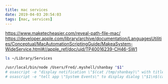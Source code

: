 ```yaml
---
title: mac services
date: 2019-04-03 20:54:03
tags: [mac, services]
---
```


<https://www.maketecheasier.com/reveal-path-file-mac/>
<https://developer.apple.com/library/archive/documentation/LanguagesUtilities/Conceptual/MacAutomationScriptingGuide/MakeaSystem-WideService.html#//apple_ref/doc/uid/TP40016239-CH46-SW1>

<!--more-->

```sh
ls ~/Library/Services
```

```sh
/usr/local/bin/node /Users/Fred/.myshell/shanbay "$1"
# osascript -e "display notification \"$(cat /tmp/shanbay)\" with title \"$1\""
# osascript -e "tell app \"System Events\" to display dialog \"$1\n$(cat /tmp/shanbay)\""
```
